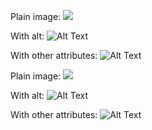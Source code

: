 Plain image: ![](https://base.url/image.png)

With alt: ![Alt Text](https://base.url/image.png)

With other attributes: ![Alt Text](https://base.url/image.png)

<p>Plain image: <img src="https://base.url/image.png" /></p>

<p>With alt: <img alt="Alt Text" src="https://base.url/image.png" /></p>

<p>With other attributes: <img alt="Alt Text" src="https://base.url/image.png" /></p>